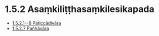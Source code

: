 # 1.5.2 Asaṃkiliṭṭhasaṃkilesikapada

* [1.5.2.1--6 Paṭiccādivāra](1.5.2/1.5.2.1--6.md)
* [1.5.2.7 Pañhāvāra](1.5.2/1.5.2.7.md)
